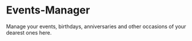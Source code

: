 # Events-Manager
Manage your events, birthdays, anniversaries and other occasions of your dearest ones here.
